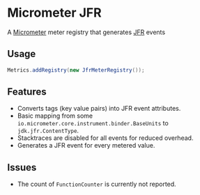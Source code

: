 Micrometer JFR
==============

A [Micrometer](https://micrometer.io/) meter registry that generates [JFR](https://openjdk.java.net/jeps/328) events

Usage
-----

```java
Metrics.addRegistry(new JfrMeterRegistry());
```

Features
--------

- Converts tags (key value pairs) into JFR event attributes.
- Basic mapping from some `io.micrometer.core.instrument.binder.BaseUnits` to `jdk.jfr.ContentType`.
- Stacktraces are disabled for all events for reduced overhead.
- Generates a JFR event for every metered value.


Issues
------

- The count of `FunctionCounter` is currently not reported.
